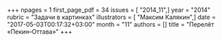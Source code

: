 +++
npages = 1
first_page_pdf = 34
issues = [ "2014_11",]
year = "2014"
rubric = "Задачи в картинках"
illustrators = [ "Максим Калякин",]
date = "2017-05-03T00:17:32+03:00"
month = "11"
authors = []
title = "Перелёт «Пекин–Оттава»"
+++
